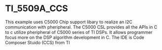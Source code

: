 # TI_5509A_CCS
This example uses C5000 Chip support libary to realize an I2C communication with pheripheral. The C5000 CSL provides all the APIs in C to c utilize pheripheral of C5000 series of TI DSPs. It allows programmer focus more on the DSP algorithm development in C.
The IDE is Code Composer Stuido (CCS) from TI
